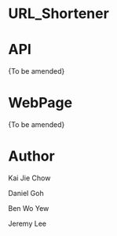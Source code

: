 # URL_Shortener

# API
{To be amended}

# WebPage
{To be amended}

# Author
Kai Jie Chow

Daniel Goh

Ben Wo Yew

Jeremy Lee

